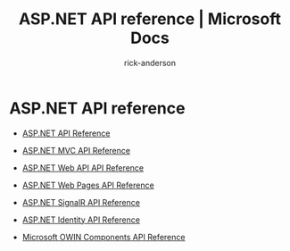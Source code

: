 ﻿---
title: "ASP.NET API reference | Microsoft Docs"
author: rick-anderson
description: "API reference documentation for ASP.NET."
ms.author: aspnetcontent
manager: wpickett
ms.date: 01/30/2017
ms.topic: article
ms.assetid: b2203f7b-b732-42f0-8e78-b0635fcdd1de
ms.technology: 
ms.prod: .net-framework
msc.legacyurl: /aspnet
msc.type: content
---

# ASP.NET API reference

* [ASP.NET API Reference](https://msdn.microsoft.com/library/mt481589)

* [ASP.NET MVC API Reference](https://msdn.microsoft.com/library/mt134468)

* [ASP.NET Web API API Reference](https://msdn.microsoft.com/library/mt174857)

* [ASP.NET Web Pages API Reference](https://msdn.microsoft.com/library/hh396384)

* [ASP.NET SignalR API Reference](https://msdn.microsoft.com/library/dn440565)

* [ASP.NET Identity API Reference](https://msdn.microsoft.com/library/mt173608)

* [Microsoft OWIN Components API Reference](https://msdn.microsoft.com/library/mt152002)